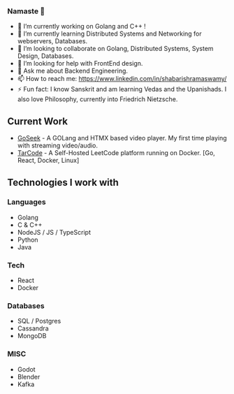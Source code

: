 ### Namaste 👋

- 🔭 I’m currently working on Golang and C++ !
- 🌱 I’m currently learning Distributed Systems and Networking for webservers, Databases.
- 👯 I’m looking to collaborate on Golang, Distributed Systems, System Design, Databases.
- 🤔 I’m looking for help with FrontEnd design.
- 💬 Ask me about Backend Engineering.
- 📫 How to reach me: https://www.linkedin.com/in/shabarishramaswamy/
- ⚡ Fun fact: I know Sanskrit and am learning Vedas and the Upanishads. I also love Philosophy, currently into Friedrich Nietzsche.

## Current Work
- [GoSeek](https://github.com/ShabarishRamaswamy/GoSeek) - A GOLang and HTMX based video player. My first time playing with streaming video/audio.
- [TarCode](https://github.com/ShabarishRamaswamy/TarCode) - A Self-Hosted LeetCode platform running on Docker. [Go, React, Docker, Linux]

<!--
📈 my github stats

<p align="center"> <img src="https://github-readme-stats.vercel.app/api?username=shabarishramaswamy&show_icons=true&theme=gotham" />
<p align="center"> <img src="https://github-profile-trophy.vercel.app/?username=shabarishramaswamy&theme=nord" />
<p align="center"> <img src="https://github-readme-stats.vercel.app/api/top-langs/?username=shabarishramaswamy" />
-->

## Technologies I work with
### Languages
- Golang
- C & C++
- NodeJS / JS / TypeScript
- Python
- Java

### Tech
- React
- Docker

### Databases
- SQL / Postgres
- Cassandra
- MongoDB

### MISC
- Godot
- Blender
- Kafka
